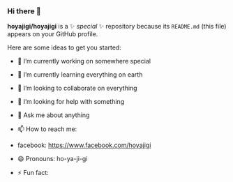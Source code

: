 ### Hi there 👋

**hoyajigi/hoyajigi** is a ✨ _special_ ✨ repository because its `README.md` (this file) appears on your GitHub profile.

Here are some ideas to get you started:

- 🔭 I’m currently working on somewhere special

- 🌱 I’m currently learning everything on earth

- 👯 I’m looking to collaborate on everything

- 🤔 I’m looking for help with something

- 💬 Ask me about anything

- 📫 How to reach me: 
- facebook: https://www.facebook.com/hoyajigi

- 😄 Pronouns: ho-ya-ji-gi

- ⚡ Fun fact: 

<!--
### Chansung, Park -- @deep-diver

👋 Hi! Welcome to my GitHub place.
I am researcher & software developer at ETRI in south korea. My main areas of interest are SDN(Software Defined Network) for Optical Networks, Machine Learning & Deep Learning (Modeling, and Deployment liek MLOps), and Software Development in general.

### 🔭 Languages 
- C/C++ (intermediate)
- JAVA (intermediate)
- Python (intermediate)
- Go (beginner)

### 👯 Side jobs
- TFUG(TensorFlow User Group) Organizer at [**TensorFlow Korea**](https://www.facebook.com/groups/TensorFlowKR)
- Community manager at [**fast.ai Korea**](https://www.facebook.com/groups/fastaikr)
- Authoring at Packt (not published yet)
- Authoring at BJ PUBLIC [BOOK LINK](http://www.yes24.com/Product/Goods/90349631?Acode=101)
- Translator at Hanbit Media (not published yet)

### 📫 How to reach me
- linkedin: https://www.linkedin.com/in/park-chansung-35353082/
- twitter: https://twitter.com/algo_diver
- email: deep.diver.csp@gmail.com
-->
